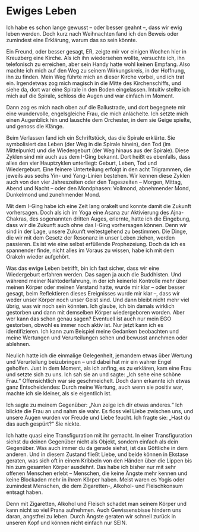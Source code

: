 # Ewiges Leben

Ich habe es schon lange gewusst – oder besser geahnt –, dass wir ewig leben werden. Doch kurz nach Weihnachten fand ich den Beweis oder zumindest eine Erklärung, warum das so sein könnte.

Ein Freund, oder besser gesagt, ER, zeigte mir vor einigen Wochen hier in Kreuzberg eine Kirche. Als ich ihn wiedersehen wollte, versuchte ich, ihn telefonisch zu erreichen, aber sein Handy hatte wohl keinen Empfang. Also machte ich mich auf den Weg zu seinem Wirkungskreis, in der Hoffnung, ihn zu finden. Mein Weg führte mich an dieser Kirche vorbei, und ich trat ein. Irgendetwas zog mich magisch in die Mitte des Kirchenschiffs, und siehe da, dort war eine Spirale in den Boden eingelassen. Intuitiv stellte ich mich auf die Spirale, schloss die Augen und war einfach im Moment.

Dann zog es mich nach oben auf die Ballustrade, und dort begegnete mir eine wundervolle, engelsgleiche Frau, die mich anlächelte. Ich setzte mich einen Augenblick hin und lauschte dem Orchester, in dem sie Geige spielte, und genoss die Klänge.

Beim Verlassen fand ich ein Schriftstück, das die Spirale erklärte. Sie symbolisiert das Leben (der Weg in die Spirale hinein), den Tod (im Mittelpunkt) und die Wiedergeburt (der Weg hinaus aus der Spirale). Diese Zyklen sind mir auch aus dem I-Ging bekannt. Dort heißt es ebenfalls, dass alles den vier Hauptzyklen unterliegt: Geburt, Leben, Tod und Wiedergeburt. Eine feinere Unterteilung erfolgt in den acht Trigrammen, die jeweils aus sechs Yin- und Yang-Linien bestehen. Wir kennen diese Zyklen auch von den vier Jahreszeiten oder den Tageszeiten – Morgen, Mittag, Abend und Nacht – oder den Mondphasen: Vollmond, abnehmender Mond, Dunkelmond und zunehmender Mond.

Mit dem I-Ging habe ich eine Zeit lang orakelt und konnte damit die Zukunft vorhersagen. Doch als ich im Yoga eine Asana zur Aktivierung des Ajna-Chakras, des sogenannten dritten Auges, erlernte, hatte ich die Eingebung, dass wir die Zukunft auch ohne das I-Ging vorhersagen können. Denn wir sind in der Lage, unsere Zukunft weitestgehend zu bestimmen. Die Dinge, die wir mit dem Gesetz der Resonanz in unser Leben ziehen, werden passieren. Es ist wie eine selbst erfüllende Prophezeiung. Doch da ich es spannender finde, nicht alles im Voraus zu wissen, habe ich mit dem Orakeln wieder aufgehört.

Was das ewige Leben betrifft, bin ich fast sicher, dass wir eine Wiedergeburt erfahren werden. Das sagen ja auch die Buddhisten. Und während meiner Nahtoderfahrung, in der ich keinerlei Kontrolle mehr über meinen Körper oder meinen Verstand hatte, wurde mir klar – oder besser gesagt, beim Reflektieren dieses Ereignisses wurde mir klar –, dass wir weder unser Körper noch unser Geist sind. Und dann bleibt nicht mehr viel übrig, was wir noch sein könnten. Ich glaube, ich bin damals wirklich gestorben und dann mit demselben Körper wiedergeboren worden. Aber wer kann das schon genau sagen? Eventuell ist auch nur mein EGO gestorben, obwohl es immer noch aktiv ist. Nur jetzt kann ich es identifizieren. Ich kann zum Beispiel meine Gedanken beobachten und meine Wertungen und Verurteilungen sehen und bewusst annehmen oder ablehnen.

Neulich hatte ich die einmalige Gelegenheit, jemandem etwas über Wertung und Verurteilung beizubringen – und dabei hat mir ein wahrer Engel geholfen. Just in dem Moment, als ich anfing, es zu erklären, kam eine Frau und setzte sich zu uns. Ich sah sie an und sagte: „Ich sehe eine schöne Frau.“ Offensichtlich war sie geschmeichelt. Doch dann erkannte ich etwas ganz Entscheidendes: Durch meine Wertung, auch wenn sie positiv war, machte ich sie kleiner, als sie eigentlich ist.

Ich sagte zu meinem Gegenüber: „Nun zeige ich dir etwas anderes.“ Ich blickte die Frau an und nahm sie wahr. Es floss viel Liebe zwischen uns, und unsere Augen wurden vor Freude und Liebe feucht. Ich fragte sie: „Hast du das auch gespürt?“ Sie nickte.

Ich hatte quasi eine Transfiguration mit ihr gemacht. In einer Transfiguration siehst du deinen Gegenüber nicht als Objekt, sondern einfach als dein Gegenüber. Was auch immer du da gerade siehst, ist das Göttliche in dem anderen. Und in diesem Zustand fließt Liebe, und beide können in Ekstase geraten, was sich oft in einem Kribbeln von den Händen über die Lippen bis hin zum gesamten Körper ausdehnt. Das habe ich bisher nur mit sehr offenen Menschen erlebt – Menschen, die keine Ängste mehr kennen und keine Blockaden mehr in ihrem Körper haben. Meist waren es Yogis oder zumindest Menschen, die dem Zigaretten-, Alkohol- und Fleischkonsum entsagt haben.

Denn mit Zigaretten, Alkohol und Fleisch schadet man seinem Körper und kann nicht so viel Prana aufnehmen. Auch Gewissensbisse hindern uns daran, angstfrei zu leben. Durch Ängste geraten wir schnell zurück in unseren Kopf und können nicht einfach nur SEIN.